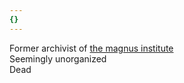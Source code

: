 ```yaml
---
{}
---
```

   
Former archivist of [the magnus institute](../Organizations/the%20magnus%20institute.md)   
Seemingly unorganized   
Dead
